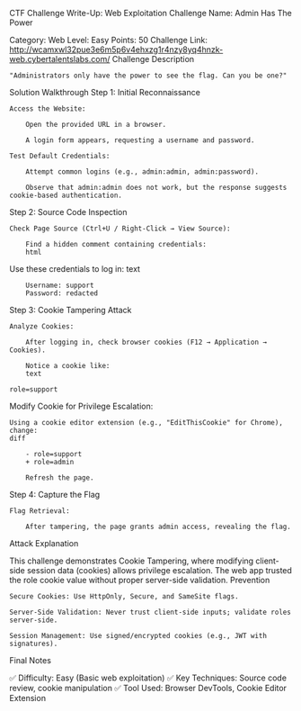 CTF Challenge Write-Up: Web Exploitation
Challenge Name: Admin Has The Power

Category: Web
Level: Easy
Points: 50
Challenge Link: http://wcamxwl32pue3e6m5p6v4ehxzg1r4nzy8yq4hnzk-web.cybertalentslabs.com/
Challenge Description

    "Administrators only have the power to see the flag. Can you be one?"

Solution Walkthrough
Step 1: Initial Reconnaissance

    Access the Website:

        Open the provided URL in a browser.

        A login form appears, requesting a username and password.

    Test Default Credentials:

        Attempt common logins (e.g., admin:admin, admin:password).

        Observe that admin:admin does not work, but the response suggests cookie-based authentication.

Step 2: Source Code Inspection

    Check Page Source (Ctrl+U / Right-Click → View Source):

        Find a hidden comment containing credentials:
        html

<!-- TODO: Remove before production! 
     Support credentials: support / redacted -->

Use these credentials to log in:
text

        Username: support  
        Password: redacted  

Step 3: Cookie Tampering Attack

    Analyze Cookies:

        After logging in, check browser cookies (F12 → Application → Cookies).

        Notice a cookie like:
        text

    role=support  

Modify Cookie for Privilege Escalation:

    Using a cookie editor extension (e.g., "EditThisCookie" for Chrome), change:
    diff

        - role=support  
        + role=admin  

        Refresh the page.

Step 4: Capture the Flag

    Flag Retrieval:

        After tampering, the page grants admin access, revealing the flag.

Attack Explanation

This challenge demonstrates Cookie Tampering, where modifying client-side session data (cookies) allows privilege escalation. The web app trusted the role cookie value without proper server-side validation.
Prevention

    Secure Cookies: Use HttpOnly, Secure, and SameSite flags.

    Server-Side Validation: Never trust client-side inputs; validate roles server-side.

    Session Management: Use signed/encrypted cookies (e.g., JWT with signatures).

Final Notes

✅ Difficulty: Easy (Basic web exploitation)
✅ Key Techniques: Source code review, cookie manipulation
✅ Tool Used: Browser DevTools, Cookie Editor Extension
